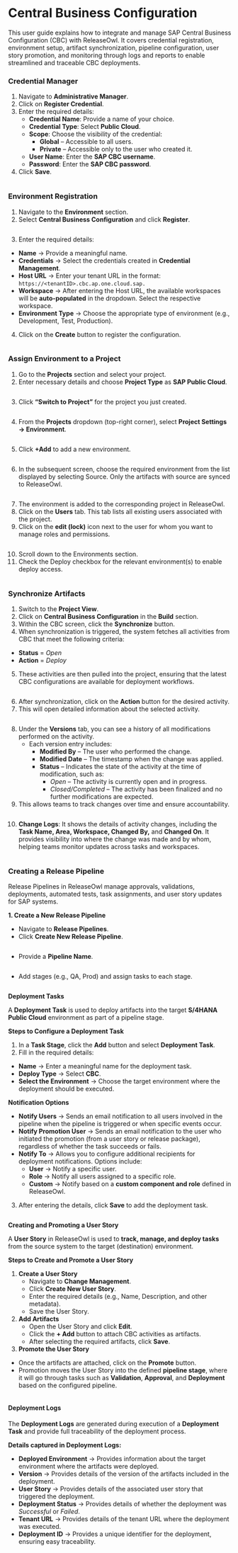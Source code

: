 # Central Business Configuration

This user guide explains how to integrate and manage SAP Central Business Configuration (CBC) with ReleaseOwl. It covers credential registration, environment setup, artifact synchronization, pipeline configuration, user story promotion, and monitoring through logs and reports to enable streamlined and traceable CBC deployments.

### **Credential Manager** <a href="#credential-manager" id="credential-manager"></a>

1. Navigate to **Administrative Manager**.
2. Click on **Register Credential**.
3. Enter the required details:
   * **Credential Name**: Provide a name of your choice.
   * **Credential Type**: Select **Public Cloud**.
   * **Scope**: Choose the visibility of the credential:
     * **Global** – Accessible to all users.
     * **Private** – Accessible only to the user who created it.
   * **User Name**: Enter the **SAP CBC username**.
   * **Password**: Enter the **SAP CBC  password**.
4. Click **Save**.

<figure><img src="../.gitbook/assets/image (18).png" alt=""><figcaption></figcaption></figure>

### **Environment Registration** <a href="#environment-registration" id="environment-registration"></a>

1. Navigate to the **Environment** section.
2. Select **Central Business Configuration** and click **Register**.

<figure><img src="../.gitbook/assets/image (1) (1).png" alt=""><figcaption></figcaption></figure>

3. Enter the required details:

* **Name** → Provide a meaningful name.
* **Credentials** → Select the credentials created in **Credential Management**.
* **Host URL** → Enter your tenant URL in the format: `https://<tenantID>.cbc.ap.one.cloud.sap.`
* **Workspace** → After entering the Host URL, the available workspaces will be **auto-populated** in the dropdown. Select the respective workspace.
* **Environment Type** → Choose the appropriate type of environment (e.g., Development, Test, Production).

4. Click on the **Create** button to register the configuration.

<figure><img src="../.gitbook/assets/image (2) (1).png" alt=""><figcaption></figcaption></figure>

### **Assign Environment to a Project**

1. Go to the **Projects** section and select your project.
2. Enter necessary details and choose **Project Type** as **SAP Public Cloud**.

<figure><img src="../.gitbook/assets/image (3) (1).png" alt=""><figcaption></figcaption></figure>

3. Click **“Switch to Project”** for the project you just created.

<figure><img src="https://releaseowl.gitbook.io/releaseowl-docs/~gitbook/image?url=https%3A%2F%2F1890383800-files.gitbook.io%2F%7E%2Ffiles%2Fv0%2Fb%2Fgitbook-x-prod.appspot.com%2Fo%2Fspaces%252FDWyxe6hm5vqosFaByVgs%252Fuploads%252FoY3Qi0wCDH1IdOUqlqCM%252Fimage.png%3Falt%3Dmedia%26token%3D4a0c87d4-12f3-49cd-b4c6-dd80e8051c41&#x26;width=768&#x26;dpr=4&#x26;quality=100&#x26;sign=36fc4a&#x26;sv=2" alt=""><figcaption></figcaption></figure>

4. From the **Projects** dropdown (top-right corner), select **Project Settings → Environment**.

<figure><img src="https://releaseowl.gitbook.io/releaseowl-docs/~gitbook/image?url=https%3A%2F%2F1890383800-files.gitbook.io%2F%7E%2Ffiles%2Fv0%2Fb%2Fgitbook-x-prod.appspot.com%2Fo%2Fspaces%252FDWyxe6hm5vqosFaByVgs%252Fuploads%252FFRngNLa4zFflP57OEDkW%252Fimage.png%3Falt%3Dmedia%26token%3D7cb30c81-5048-4fd4-840b-1394ad9d2003&#x26;width=768&#x26;dpr=4&#x26;quality=100&#x26;sign=e25e5410&#x26;sv=2" alt=""><figcaption></figcaption></figure>

5. Click **+Add** to add a new environment.

<figure><img src="../.gitbook/assets/image (4) (1).png" alt=""><figcaption></figcaption></figure>

6. In the subsequent screen, choose the required environment from the list displayed by selecting Source. Only the artifacts with source are synced to ReleaseOwl.

<figure><img src="https://releaseowl.gitbook.io/releaseowl-docs/~gitbook/image?url=https%3A%2F%2F1890383800-files.gitbook.io%2F%7E%2Ffiles%2Fv0%2Fb%2Fgitbook-x-prod.appspot.com%2Fo%2Fspaces%252FDWyxe6hm5vqosFaByVgs%252Fuploads%252FiLZgyh0opkwImR2q0yzw%252Fimage.png%3Falt%3Dmedia%26token%3D97bb773c-438d-4a7a-aefd-805cb5853316&#x26;width=768&#x26;dpr=4&#x26;quality=100&#x26;sign=602ae35e&#x26;sv=2" alt=""><figcaption></figcaption></figure>

7. The environment is added to the corresponding project in ReleaseOwl.
8. Click on the **Users** tab. This tab lists all existing users associated with the project.
9. Click on the **edit (lock)** icon next to the user for whom you want to manage roles and permissions.

<figure><img src="../.gitbook/assets/image (5) (1).png" alt=""><figcaption></figcaption></figure>

10. Scroll down to the Environments section.
11. Check the Deploy checkbox for the relevant environment(s) to enable deploy access.

<figure><img src="https://releaseowl.gitbook.io/releaseowl-docs/~gitbook/image?url=https%3A%2F%2F1890383800-files.gitbook.io%2F%7E%2Ffiles%2Fv0%2Fb%2Fgitbook-x-prod.appspot.com%2Fo%2Fspaces%252FDWyxe6hm5vqosFaByVgs%252Fuploads%252F0cPCCoVERKPduu1KvXau%252Fimage.png%3Falt%3Dmedia%26token%3D01ab2d64-1f49-44a5-87c6-b2880a7956fa&#x26;width=768&#x26;dpr=4&#x26;quality=100&#x26;sign=a378ba3d&#x26;sv=2" alt=""><figcaption></figcaption></figure>

### **Synchronize Artifacts**

1. Switch to the **Project View**.
2. Click on **Central Business Configuration** in the **Build** section.
3. Within the CBC screen, click the **Synchronize** button.
4. When synchronization is triggered, the system fetches all activities from CBC that meet the following criteria:

* **Status** = _Open_
* **Action** = _Deploy_

5. These activities are then pulled into the project, ensuring that the latest CBC configurations are available for deployment workflows.

<figure><img src="../.gitbook/assets/image (6) (1).png" alt=""><figcaption></figcaption></figure>

6. After synchronization, click on the **Action** button for the desired activity.
7. This will open detailed information about the selected activity.

<figure><img src="../.gitbook/assets/image (7) (1).png" alt=""><figcaption></figcaption></figure>

8. Under the **Versions** tab, you can see a history of all modifications performed on the activity.
   * Each version entry includes:
     * **Modified By** – The user who performed the change.
     * **Modified Date** – The timestamp when the change was applied.
     * **Status** – Indicates the state of the activity at the time of modification, such as:
       * _Open_ – The activity is currently open and in progress.
       * _Closed/Completed_ – The activity has been finalized and no further modifications are expected.
9. This allows teams to track changes over time and ensure accountability.

<figure><img src="../.gitbook/assets/image (8) (1).png" alt=""><figcaption></figcaption></figure>

10. **Change Logs**: It shows the details of activity changes, including the **Task Name, Area, Workspace, Changed By,** and **Changed On**. It provides visibility into where the change was made and by whom, helping teams monitor updates across tasks and workspaces.

<figure><img src="../.gitbook/assets/image (9) (1).png" alt=""><figcaption></figcaption></figure>

### **Creating a Release Pipeline**

Release Pipelines in ReleaseOwl manage approvals, validations, deployments, automated tests, task assignments, and user story updates for SAP systems.

**1. Create a New Release Pipeline**

* Navigate to **Release Pipelines**.
* Click **Create New Release Pipeline**.

<figure><img src="../.gitbook/assets/image (10) (1).png" alt=""><figcaption></figcaption></figure>

* Provide a **Pipeline Name**.

<figure><img src="../.gitbook/assets/image (11) (1).png" alt=""><figcaption></figcaption></figure>

* Add stages (e.g., QA, Prod) and assign tasks to each stage.

<figure><img src="../.gitbook/assets/image (12) (1).png" alt=""><figcaption></figcaption></figure>

**Deployment Tasks**

A **Deployment Task** is used to deploy artifacts into the target **S/4HANA Public Cloud** environment as part of a pipeline stage.

**Steps to Configure a Deployment Task**

1. In a **Task Stage**, click the **Add** button and select **Deployment Task**.
2. Fill in the required details:

* **Name** → Enter a meaningful name for the deployment task.
* **Deploy Type** → Select **CBC**.
* **Select the Environment** → Choose the target environment where the deployment should be executed.

**Notification Options**

* **Notify Users** → Sends an email notification to all users involved in the pipeline when the pipeline is triggered or when specific events occur.
* **Notify Promotion User** → Sends an email notification to the user who initiated the promotion (from a user story or release package), regardless of whether the task succeeds or fails.
* **Notify To** → Allows you to configure additional recipients for deployment notifications. Options include:
  * **User** → Notify a specific user.
  * **Role** → Notify all users assigned to a specific role.
  * **Custom** → Notify based on a **custom component and role** defined in ReleaseOwl.

3. After entering the details, click **Save** to add the deployment task.

<figure><img src="https://releaseowl.gitbook.io/releaseowl-docs/~gitbook/image?url=https%3A%2F%2F1890383800-files.gitbook.io%2F%7E%2Ffiles%2Fv0%2Fb%2Fgitbook-x-prod.appspot.com%2Fo%2Fspaces%252FDWyxe6hm5vqosFaByVgs%252Fuploads%252FwonM23bT0N26ZFUfrLHz%252Fimage.png%3Falt%3Dmedia%26token%3D312a9a79-83e9-43d1-b558-76c0be6e1941&#x26;width=768&#x26;dpr=4&#x26;quality=100&#x26;sign=ee0157a8&#x26;sv=2" alt=""><figcaption></figcaption></figure>

**Creating and Promoting a User Story**

A **User Story** in ReleaseOwl is used to **track, manage, and deploy tasks** from the source system to the target (destination) environment.

**Steps to Create and Promote a User Story**

1. **Create a User Story**
   * Navigate to **Change Management**.
   * Click **Create New User Story**.
   * Enter the required details (e.g., Name, Description, and other metadata).
   * Save the User Story.
2. **Add Artifacts**
   * Open the User Story and click **Edit**.
   * Click the **+ Add** button to attach CBC activities as artifacts.
   * After selecting the required artifacts, click **Save**.
3. **Promote the User Story**

* Once the artifacts are attached, click on the **Promote** button.
* Promotion moves the User Story into the defined **pipeline stage**, where it will go through tasks such as **Validation**, **Approval**, and **Deployment** based on the configured pipeline.

<figure><img src="../.gitbook/assets/image (15) (1).png" alt=""><figcaption></figcaption></figure>

#### **Deployment Logs**

The **Deployment Logs** are generated during execution of a **Deployment Task** and provide full traceability of the deployment process.

**Details captured in Deployment Logs:**

* **Deployed Environment** → Provides information about the target environment where the artifacts were deployed.
* **Version** → Provides details of the version of the artifacts included in the deployment.
* **User Story** → Provides details of the associated user story that triggered the deployment.
* **Deployment Status** → Provides details of whether the deployment was _Successful_ or _Failed_.
* **Tenant URL** → Provides details of the tenant URL where the deployment was executed.
* **Deployment ID** → Provides a unique identifier for the deployment, ensuring easy traceability.

<figure><img src="../.gitbook/assets/image (16) (1).png" alt=""><figcaption></figcaption></figure>
